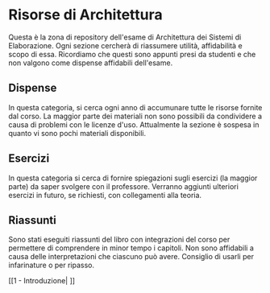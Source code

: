 # Risorse di Architettura
Questa è la zona di repository dell'esame di Architettura dei Sistemi di Elaborazione. Ogni sezione cercherà di riassumere utilità, affidabilità e scopo di essa. Ricordiamo che questi sono appunti presi da studenti e che non valgono come dispense affidabili dell'esame.

## Dispense
In questa categoria, si cerca ogni anno di accumunare tutte le risorse fornite dal corso. La maggior parte dei materiali non sono possibili da condividere a causa di problemi con le licenze d'uso. Attualmente la sezione è sospesa in quanto vi sono pochi materiali disponibili.

## Esercizi
In questa categoria si cerca di fornire spiegazioni sugli esercizi (la maggior parte) da saper svolgere con il professore. Verranno aggiunti ulteriori esercizi in futuro, se richiesti, con collegamenti alla teoria.

## Riassunti
Sono stati eseguiti riassunti del libro con integrazioni del corso per permettere di comprendere in minor tempo i capitoli. Non sono affidabili a causa delle interpretazioni che ciascuno può avere. Consiglio di usarli per infarinature o per ripasso.

[[1 - Introduzione| ]]